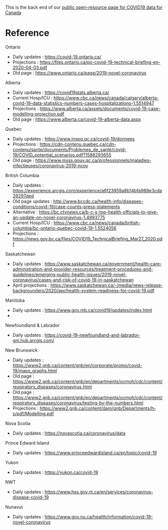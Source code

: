 This is the back end of our [public open-resource page for COVID19 data for Canada](https://wzmli.github.io/COVID19-Canada/)

# Reference

Ontario

- Daily updates : https://covid-19.ontario.ca/
- Projections : https://files.ontario.ca/po-covid-19-technical-briefing-en-2020-04-03.pdf
- Old page : https://www.ontario.ca/page/2019-novel-coronavirus


Alberta

- Daily updates : https://covid19stats.alberta.ca/
- Current Hosp/ICU : https://www.cbc.ca/news/canada/calgary/alberta-covid-19-data-statistics-numbers-cases-hospitalizations-1.5514947
- Projections : https://www.alberta.ca/assets/documents/covid-19-case-modelling-projection.pdf
- Old page : https://www.alberta.ca/covid-19-alberta-data.aspx


Quebec

- Daily updates : https://www.inspq.qc.ca/covid-19/donnees
- Projections : https://cdn-contenu.quebec.ca/cdn-contenu/sante/documents/Problemes_de_sante/covid-19/COVID_potential_scenarios.pdf?1586293655
- Old page : https://www.msss.gouv.qc.ca/professionnels/maladies-infectieuses/coronavirus-2019-ncov 

British Columbia

- Daily updates : https://experience.arcgis.com/experience/a6f23959a8b14bfa989e3cda29297ded
- Old page updates : http://www.bccdc.ca/health-info/diseases-conditions/covid-19/case-counts-press-statements
- Alternative : https://bc.ctvnews.ca/b-c-s-top-health-officials-to-give-an-update-on-novel-coronavirus-1.4893775
- Current Hosp/ICU : https://www.cbc.ca/news/canada/british-columbia/bc-ontario-quebec-covid-19-1.5524056
- Projections : https://news.gov.bc.ca/files/COVID19_TechnicalBriefing_Mar27_2020.pdf 

Saskatchewan

- Daily updates : https://www.saskatchewan.ca/government/health-care-administration-and-provider-resources/treatment-procedures-and-guidelines/emerging-public-health-issues/2019-novel-coronavirus/cases-and-risk-of-covid-19-in-saskatchewan
- April projections : https://www.saskatchewan.ca/-/media/news-release-backgrounders/2020/apr/health-system-readiness-for-covid-19.pdf 

Manitoba

- Daily updates : https://www.gov.mb.ca/covid19/updates/index.html
- 

Newfoundland & Labrador

- Daily updates : https://covid-19-newfoundland-and-labrador-gnl.hub.arcgis.com/

New Brunswick

- Daily updates : https://www2.gnb.ca/content/gnb/en/corporate/promo/covid-19/maps_graphs.html
- Old page : https://www2.gnb.ca/content/gnb/en/departments/ocmoh/cdc/content/respiratory_diseases/coronavirus.html
- Old page : https://www2.gnb.ca/content/gnb/en/departments/ocmoh/cdc/content/respiratory_diseases/coronavirus/testing-by-the-numbers.html
- Projections : https://www2.gnb.ca/content/dam/gnb/Departments/h-s/pdf/Modelling.pdf

Nova Scotia 

- Daily updates : https://novascotia.ca/coronavirus/data


Prince Edward Island

- Daily updates : https://www.princeedwardisland.ca/en/topic/covid-19

Yukon 

- Daily updates : https://yukon.ca/covid-19

NWT

- Daily updates : https://www.hss.gov.nt.ca/en/services/coronavirus-disease-covid-19

Nunavut

- Daily updates : https://www.gov.nu.ca/health/information/covid-19-novel-coronavirus


